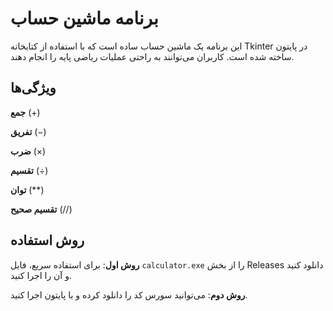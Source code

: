 # برنامه ماشین حساب

این برنامه یک ماشین حساب ساده است که با استفاده از کتابخانه Tkinter در پایتون ساخته شده است. کاربران می‌توانند به راحتی عملیات ریاضی پایه را انجام دهند.

## ویژگی‌ها
**جمع** (+)
  
**تفریق** (−)

**ضرب** (×)

**تقسیم** (÷)

**توان** (**)

**تقسیم صحیح** (//)


## روش استفاده

**روش اول**: برای استفاده سریع، فایل `calculator.exe` را از بخش Releases دانلود کنید و آن را اجرا کنید.

**روش دوم**: می‌توانید سورس کد را دانلود کرده و با پایتون اجرا کنید.
